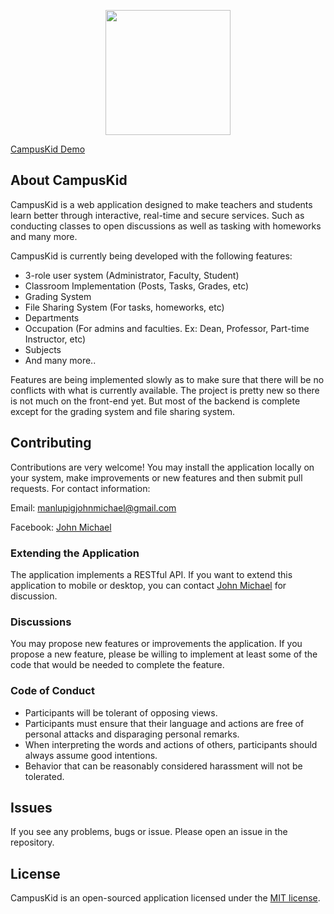 <p align="center"><img src="https://campuskid.herokuapp.com/images/logo.svg" width="200"></p>

<a href="campuskid.herokuapp.com">CampusKid Demo</a>

## About CampusKid

CampusKid is a web application designed to make teachers and students
learn better through interactive, real-time and secure services. Such as conducting classes to open discussions as well as tasking with homeworks and many more.

CampusKid is currently being developed with the following features:

-   3-role user system (Administrator, Faculty, Student)
-   Classroom Implementation (Posts, Tasks, Grades, etc)
-   Grading System
-   File Sharing System (For tasks, homeworks, etc)
-   Departments
-   Occupation (For admins and faculties. Ex: Dean, Professor, Part-time Instructor, etc)
-   Subjects
-   And many more..

Features are being implemented slowly as to make sure that there will be no conflicts
with what is currently available. The project is pretty new so there is not much
on the front-end yet. But most of the backend is complete except for
the grading system and file sharing system.

## Contributing

Contributions are very welcome! You may install the application locally on your
system, make improvements or new features and then submit pull requests.
For contact information:

Email: <a mailto="manlupigjohnmichael@gmail.com">manlupigjohnmichael@gmail.com</a>

Facebook: <a href="https://www.facebook.com/mekkyinblack">John Michael</a>

### Extending the Application

The application implements a RESTful API. If you want to extend this application to
mobile or desktop, you can contact <a href="https://www.facebook.com/mekkyinblack">John Michael</a> for discussion.

### Discussions

You may propose new features or improvements the application. If you propose a new feature, please be willing to implement at least some of the code that would be needed to complete the feature.

### Code of Conduct

-   Participants will be tolerant of opposing views.
-   Participants must ensure that their language and actions are free of personal attacks and disparaging personal remarks.
-   When interpreting the words and actions of others, participants should always assume good intentions.
-   Behavior that can be reasonably considered harassment will not be tolerated.

## Issues

If you see any problems, bugs or issue. Please open an issue in the repository.

## License

CampusKid is an open-sourced application licensed under the [MIT license](https://opensource.org/licenses/MIT).
